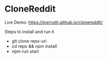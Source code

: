 # CloneReddit

Live Demo: https://jcerrutti.github.io/clonereddit/

Steps to install and run it

- git clone repo-uri
- cd repo && npm install
- npm run start

